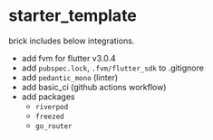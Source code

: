 # starter_template

brick includes below integrations.

- add fvm for flutter v3.0.4
- add `pubspec.lock`, `.fvm/flutter_sdk` to .gitignore
- add `pedantic_mono` (linter)
- add basic_ci (github actions workflow)
- add packages
  - `riverpod`
  - `freezed`
  - `go_router`
